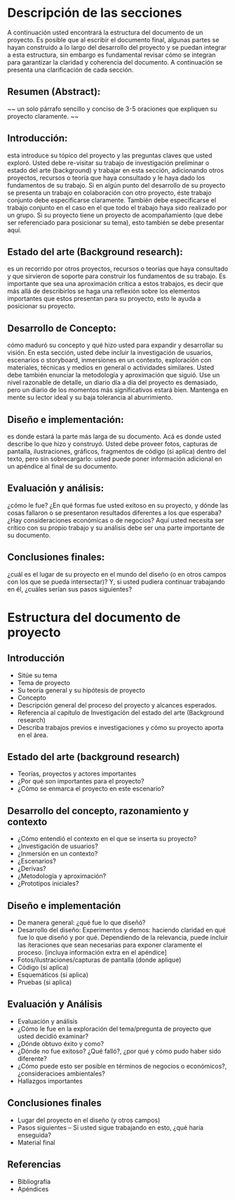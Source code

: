 # Descripción de las secciones

A continuación usted encontrará la estructura del documento de un proyecto. Es posible que al escribir el documento final, algunas partes se hayan construido a lo largo del desarrollo del proyecto y se puedan integrar a esta estructura, sin embargo es fundamental revisar cómo se integran para garantizar la claridad y coherencia del documento. A continuación se presenta una clarificación de cada sección.

## Resumen (Abstract):
~~
un solo párrafo sencillo y conciso de 3-5 oraciones que expliquen su proyecto claramente.
~~
## Introducción: 
esta introduce su tópico del proyecto y las preguntas claves que usted exploró. Usted debe re-visitar su trabajo de investigación preliminar o estado del arte (background) y trabajar en esta sección, adicionando otros proyectos, recursos o teoría que haya consultado y le haya dado los fundamentos de su trabajo. Si en algún punto del desarrollo de su proyecto se presenta un trabajo en colaboración con otro proyecto, éste trabajo conjunto debe especificarse claramente. También debe especificarse el trabajo conjunto en el caso en el que todo el trabajo haya sido realizado por un grupo. Si su proyecto tiene un proyecto de acompañamiento (que debe ser referenciado para posicionar su tema), esto también se debe presentar aquí.
## Estado del arte (Background research):
es un recorrido por otros proyectos, recursos o teorías que haya consultado y que sirvieron de soporte para construir los fundamentos de su trabajo. Es importante que sea una aproximación crítica a estos trabajos, es decir que más allá de describirlos se haga una reflexión sobre los elementos importantes que estos presentan para su proyecto, esto le ayuda a posicionar su proyecto.
## Desarrollo de Concepto: 
cómo maduró su concepto y qué hizo usted para expandir y desarrollar su visión. En esta sección, usted debe incluir la investigación de usuarios, escenarios o storyboard, inmersiones en un contexto, exploración con materiales, técnicas y medios en general o actividades similares. Usted debe también enunciar la metodología y aproximación que siguió. Use un nivel razonable de detalle, un diario día a día del proyecto es demasiado, pero un diario de los momentos más significativos estará bien. Mantenga en mente su lector ideal y su baja tolerancia al aburrimiento.
## Diseño e implementación: 
es donde estará la parte más larga de su documento. Acá es donde usted describe lo que hizo y construyó. Usted debe proveer fotos, capturas de pantalla, ilustraciones, gráficos, fragmentos de código (si aplica) dentro del texto, pero sin sobrecargarlo: usted puede poner información adicional en un apéndice al final de su documento.
## Evaluación y análisis: 
¿cómo le fue? ¿En qué formas fue usted exitoso en su proyecto, y dónde las cosas fallaron o se presentaron resultados diferentes a los que esperaba? ¿Hay consideraciones económicas o de negocios? Aquí usted necesita ser crítico con su propio trabajo y su análisis debe ser una parte importante de su documento.
## Conclusiones finales: 
¿cuál es el lugar de su proyecto en el mundo del diseño (o en otros campos con los que se pueda intersectar)? Y, si usted pudiera continuar trabajando en él, ¿cuáles serían sus pasos siguientes?


# Estructura del documento de proyecto
## Introducción

* Sitúe su tema
 * Tema de proyecto
 * Su teoría general y su hipótesis de proyecto
 * Concepto
* Descripción general del proceso del proyecto y alcances esperados.
* Referencia al capítulo de Investigación del estado del arte (Background research)
 * Describa trabajos previos e investigaciones y cómo su proyecto aporta en el área.
 ## Estado del arte (background research)

* Teorías, proyectos y actores importantes
 * ¿Por qué son importantes para el proyecto?
 * ¿Cómo se enmarca el proyecto en este escenario?
## Desarrollo del concepto, razonamiento y contexto

* ¿Cómo entendió el contexto en el que se inserta su proyecto?
 * ¿Investigación de usuarios?
 * ¿Inmersión en un contexto?
 * ¿Escenarios?
 * ¿Derivas?
 * ¿Metodología y aproximación?
 * ¿Prototipos iniciales?
## Diseño e implementación

* De manera general: ¿qué fue lo que diseñó?
* Desarrollo del diseño: Experimentos y demos: haciendo claridad en qué fue lo que diseñó y por qué. Dependiendo de la relevancia, puede incluir las iteraciones que sean necesarias para exponer claramente el proceso. [incluya información extra en el apéndice]
 * Fotos/ilustraciones/capturas de pantalla (donde aplique)
 * Código (si aplica)
 * Esquemáticos (si aplica)
 * Pruebas (si aplica)
 ## Evaluación y Análisis

* Evaluación y análisis
* ¿Cómo le fue en la exploración del tema/pregunta de proyecto que usted decidió examinar?
* ¿Dónde obtuvo éxito y como?
* ¿Dónde no fue exitoso? ¿Qué falló?, ¿por qué y cómo pudo haber sido diferente?
* ¿Cómo puede esto ser posible en términos de negocios o económicos?, ¿consideracioes ambientales?
* Hallazgos importantes
## Conclusiones finales

* Lugar del proyecto en el diseño (y otros campos)
* Pasos siguientes – Si usted sigue trabajando en esto, ¿qué haría enseguida?
* Material final

## Referencias
* Bibliografía
* Apéndices
